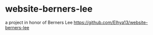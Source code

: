 # website-berners-lee
a project in honor of Berners Lee
https://github.com/Elhya13/website-berners-lee 
